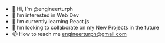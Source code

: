- 👋 Hi, I’m @engineerturph
- 👀 I’m interested in Web Dev
- 🌱 I’m currently learning React.js
- 💞️ I’m looking to collaborate on my New Projects in the future
- 📫 How to reach me engineerturph@gmail.com

<!---
engineerturph/engineerturph is a ✨ special ✨ repository because its `README.md` (this file) appears on your GitHub profile.
You can click the Preview link to take a look at your changes.
--->
